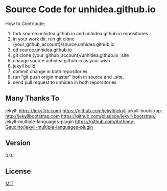# Source Code for unhidea.github.io 


How to Contribute:

1. fork source.unhidea.github.io and unhidea.github.io repositories
2. in your work dir, run git clone {your_github_account}/source.unhidea.github.io 
3. cd source.unhidea.github.io
4. git clone {your_github_account}/unhidea.github.io \_site 
5. change source.unhidea.github.io as your wish
6. jekyll build
7. commit change in both repositories
8. run "git push origin master" both in source and \_site,
9. send pull request to unhidea in both reporsitories

## Many Thanks To

jekyll: <https://jekyllrb.com/> <https://github.com/jekyll/jekyll>
jekyll-bootstrap: <http://jekyllbootstrap.com> <https://github.com/plusjade/jekyll-bootstrap/>
jekyll-multiple-languages-plugin  <https://github.com/Anthony-Gaudino/jekyll-multiple-languages-plugin>

## Version

0.0.1 

## License

[MIT](http://opensource.org/licenses/MIT)

